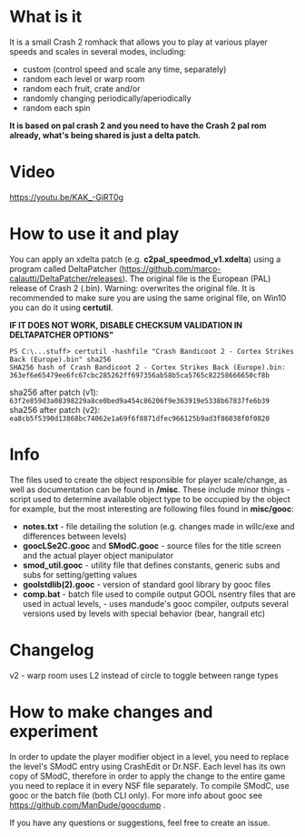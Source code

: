 # What is it
It is a small Crash 2 romhack that allows you to play at various player speeds and scales in several modes, including:
- custom (control speed and scale any time, separately)
- random each level or warp room
- random each fruit, crate and/or
- randomly changing periodically/aperiodically
- random each spin

**It is based on pal crash 2 and you need to have the Crash 2 pal rom already, what's being shared is just a delta patch.**

# Video
https://youtu.be/KAK_-GjRT0g

# How to use it and play
You can apply an xdelta patch (e.g. **c2pal_speedmod_v1.xdelta**) using a program called DeltaPatcher (https://github.com/marco-calautti/DeltaPatcher/releases).
The original file is the European (PAL) release of Crash 2 (.bin). Warning: overwrites the original file. 
It is recommended to make sure you are using the same original file, on Win10 you can do it using **certutil**.

**IF IT DOES NOT WORK, DISABLE CHECKSUM VALIDATION IN DELTAPATCHER OPTIONS"**
```
PS C:\...stuff> certutil -hashfile "Crash Bandicoot 2 - Cortex Strikes Back (Europe).bin" sha256
SHA256 hash of Crash Bandicoot 2 - Cortex Strikes Back (Europe).bin:
363ef6e65479ee6fc67cbc285262ff697356ab58b5ca5765c82258666650cf8b
```
sha256 after patch (v1): `63f2e859d3a08398229a8ce0bed9a454c86206f9e363919e5338b67837fe6b39` 
sha256 after patch (v2): `ea8cb5f5390d13868bc74062e1a69f6f8871dfec966125b9ad3f86038f0f0820`

# Info
The files used to create the object responsible for player scale/change, as well as documentation can be found in **/misc**.
These include minor things - script used to determine available object type to be occupied by the object for example,
but the most interesting are following files found in **misc/gooc**:
- **notes.txt** - file detailing the solution (e.g. changes made in willc/exe and differences between levels)
- **goocLSe2C.gooc** and **SModC.gooc** - source files for the title screen and the actual player object manipulator
- **smod_util.gooc** - utility file that defines constants, generic subs and subs for setting/getting values
- **goolstdlib(2).gooc** - version of standard gool library by gooc files
- **comp.bat** - batch file used to compile output GOOL nsentry files that are used in actual levels, 
               - uses mandude's gooc compiler, outputs several versions used by levels with special behavior (bear, hangrail etc)

# Changelog
v2 - warp room uses L2 instead of circle to toggle between range types

# How to make changes and experiment
In order to update the player modifier object in a level, you need to replace the level's SModC entry using CrashEdit or Dr.NSF.
Each level has its own copy of SModC, therefore in order to apply the change to the entire game you need to replace it in every NSF file separately.
To compile SModC, use gooc or the batch file (both CLI only). For more info about gooc see https://github.com/ManDude/goocdump .

If you have any questions or suggestions, feel free to create an issue.
